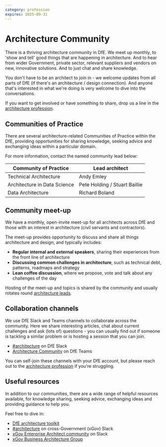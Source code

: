 ```yaml
---
category: profession
expires: 2025-09-31
---
```


# Architecture Community
There is a thriving architecture community in DfE. We meet up monthly, to 'show and tell' good things that are happening in architecture. And to hear from wider Government, private sector, relevant suppliers and vendors on new, innovative solutions. And to just chat and share knowledge.

You don't have to be an architect to join in - we welcome updates from all parts of DfE (if there's an architecture / design connection). And anyone that's interested in what we're doing is very welcome to dive into the conversations.

If you want to get involved or have something to share, drop us a line in the [architecture profession](mailto:architecture.profession@education.gov.uk).

## Communities of Practice
There are several architecture-related Communities of Practice within the DfE, providing opportunities for sharing knowledge, seeking advice and exchanging ideas within a particular domain.

For more information, contact the named community lead below:

| Community of Practice | Lead architect |
| ----------| ---------- |
| Technical Architecture | Andy Emley |
| Architecture in Data Science| Pete Holding / Stuart Baillie |
| Data Architecture | Richard Boland |

## Community meet-up
We have a monthly, open-invite meet-up for all architects across DfE and those with an interest in architecture (civil servants and contractors).

The meet-up provides opportunity to discuss and share all things architecture and design, and typically includes:

- **Regular internal and external speakers**, sharing their experiences from the front line of architecture
- **Discussing common challenges in architecture**, such as technical debt, patterns, roadmaps and strategy
- **Lean coffee discussion**, where we propose, vote and talk about any challenges of the day

Hosting of the meet-up and topics is shared by the community and usually rotates round [architecture leads](architecture-profession#architecture-leads).

## Collaboration channels
We use DfE Slack and Teams channels to collaborate across the community. Here we share interesting articles, chat about current challenges and ask (lots of) questions - you can usually find out if someone is tackling a similar problem or is hosting a session that you can join.

- [#architecture](https://ukgovernmentdfe.slack.com/archives/CFGA9DZSL) on DfE Slack
- [Architecture Community](https://teams.microsoft.com/l/team/19%3a431430007aba4eceaddb4a0ab32dc412%40thread.skype/conversations?groupId=a7bd5aaa-9b44-4594-b058-4ac717af83d9&tenantId=fad277c9-c60a-4da1-b5f3-b3b8b34a82f9) on DfE Teams

You can self-join these channels with your DfE account, but please reach out to the [architecture profession](mailto:architecture.profession@education.gov.uk) if you're struggling.

## Useful resources
In addition to our communities, there are a wide range of helpful resources available, for knowledge sharing, seeking advice, exchanging ideas and providing guidance to help you.

Feel free to dive in:

- [DfE architecture toolkit](https://planner.cloud.microsoft/webui/plan/V_MJD_d-AUqrjB4GRgyug5YABPL1/view/board?tid=fad277c9-c60a-4da1-b5f3-b3b8b34a82f9)
- [#architecture](https://ukgovernmentdigital.slack.com/archives/C04V6F4SX) on cross-Government (xGov) Slack
- [xGov Enterprise Architect community](http://ukgovernmente-rue7893.slack.com/) on Slack
- [xGov Business Architecture Group](https://khub.net/group/x-gov-business-architecture-group)
